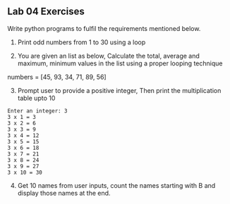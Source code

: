 ## Lab 04 Exercises
Write python programs to fulfil the requirements mentioned below.

1. Print odd numbers from 1 to 30 using a loop

2. You are given an list as below, Calculate the total, average and maximum, minimum values in the list using a proper looping technique

numbers = [45, 93, 34, 71, 89, 56]


3. Prompt user to provide a positive integer, Then print the multiplication table upto 10

```
Enter an integer: 3
3 x 1 = 3
3 x 2 = 6
3 x 3 = 9
3 x 4 = 12
3 x 5 = 15
3 x 6 = 18
3 x 7 = 21
3 x 8 = 24
3 x 9 = 27
3 x 10 = 30
```


4. Get 10 names from user inputs, count the names starting with B and display those names at the end.
